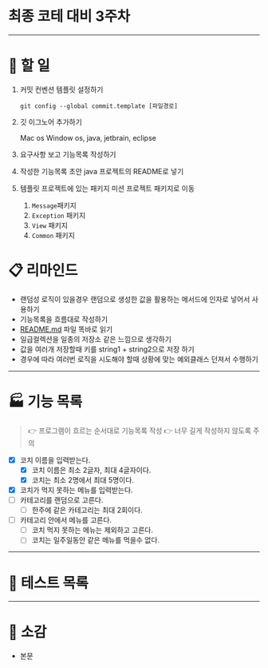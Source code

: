 # 최종 코테 대비 3주차

---

# 💼 할 일

1. 커밋 컨벤션 템플릿 설정하기

   `git config --global commit.template [파일경로]`

2. 깃 이그노어 추가하기

   Mac os Window os,  java, jetbrain, eclipse

3. 요구사항 보고 기능목록 작성하기
4. 작성한 기능목록 초안 java 프로젝트의 README로 넣기
5. 템플릿 프로젝트에 있는 패키지 미션 프로젝트 패키지로 이동
    1. `Message`패키지
    2. `Exception` 패키지
    3. `View` 패키지
    4. `Common` 패키지

# 📋 리마인드

- 랜덤성 로직이 있을경우 랜덤으로 생성한 값을 활용하는 메서드에 인자로 넣어서 사용하기
- 기능목록을 흐름대로 작성하기
- [README.md](http://README.md) 파일 똑바로 읽기
- 일급컬렉션을 일종의 저장소 같은 느낌으로 생각하기
- 값을 여러개 저장할때 키를 string1 + string2으로 저장 하기
- 경우에 따라 여러번 로직을 시도해야 할때 상황에 맞는 예외클래스 던져서 수행하기

---

# 🏭 기능 목록

> 👉 프로그램이 흐르는 순서대로 기능목록 작성
👉 너무 길게 작성하지 않도록 주의
>
- [x]  코치 이름을 입력받는다.
    - [x]  코치 이름은 최소 2글자, 최대 4글자이다.
    - [x]  코치는 최소 2명에서 최대 5명이다.
- [x]  코치가 먹지 못하는 메뉴를 입력받는다.
- [ ]  카테고리를 랜덤으로 고른다.
    - [ ]  한주에 같은 카테고리는 최대 2회이다.
- [ ]  카테고리 안에서 메뉴를 고른다.
    - [ ]  코치 먹지 못하는 메뉴는 제외하고 고른다.
    - [ ]  코치는 일주일동안 같은 메뉴를 먹을수 없다.

---

# 🧪 테스트 목록

---

# 📃 소감

- 본문